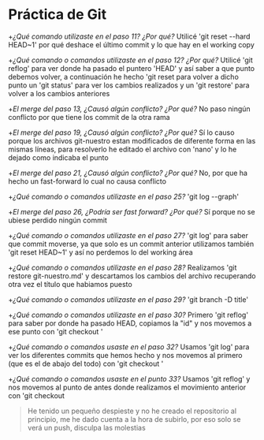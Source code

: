 # **Práctica de Git**

+*¿Qué comando utilizaste en el paso 11? ¿Por qué?* Utilicé 'git reset --hard HEAD~1' por qué deshace el 
último 
commit y lo que hay en el working copy

+*¿Qué comando o comandos utilizaste en el paso 12? ¿Por qué?* Utilicé 'git reflog' para ver donde ha 
pasado 
el puntero 'HEAD' y así saber a que punto debemos volver, a continuación he hecho 'git reset <id> para 
volver a dicho punto un 'git status' para ver los cambios realizados y un 'git restore' para volver a los 
cambios anteriores

+*El merge del paso 13, ¿Causó algún conflicto? ¿Por qué?* No paso ningún conflicto por que tiene los 
commit de la otra rama

+*El merge del paso 19, ¿Causó algún conflicto? ¿Por qué?* Sí lo causo porque los archivos git-nuestro 
estan modificados de diferente forma en las mismas líneas, para resolverlo he editado el archivo con 'nano' 
y lo he dejado como indicaba el punto

+*El merge del paso 21, ¿Causó algún conflicto? ¿Por qué?* No, por que ha hecho un fast-forward lo cual no 
causa conflicto

+*¿Qué comando o comandos utilizaste en el paso 25?* 'git log --graph'

+*El merge del paso 26, ¿Podría ser fast forward? ¿Por qué?* Sí porque no se ubiese perdido ningún commit

+*¿Qué comando o comandos utilizaste en el paso 27?* 'git log' para saber que commit moverse, ya que solo 
es un commit anterior utilizamos también 'git reset HEAD~1' y así no perdemos lo del working área

+*¿Qué comando o comandos utilizaste en el paso 28?* Realizamos 'git restore git-nuestro.md' y descartamos 
los cambios del archivo recuperando otra vez el título que habiamos puesto

+*¿Qué comando o comandos utilizaste en el paso 29?* 'git branch -D title' 

+*¿Qué comando o comandos utilizaste en el paso 30?* Primero 'git reflog' para saber por donde ha pasado 
HEAD, copiamos la "id" y nos movemos a ese punto con 'git checkout <id>'

+*¿Qué comando o comandos usaste en el paso 32?* Usamos 'git log' para ver los diferentes commits que hemos 
hecho y nos movemos al primero (que es el de abajo del todo) con 'git checkout <id>'

+*¿Qué comando o comandos usaste en el punto 33?* Usamos 'git reflog' y nos movemos al punto de antes donde 
realizamos el movimiento anterior con 'git checkout <id>

>He tenido un pequeño despieste y no he creado el repositorio al principio, me he dado cuenta a la hora de 
subirlo, por eso solo se verá un push, disculpa las molestias
